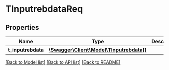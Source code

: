 # TInputrebdataReq

## Properties
Name | Type | Description | Notes
------------ | ------------- | ------------- | -------------
**t_inputrebdata** | [**\Swagger\Client\Model\TInputrebdata[]**](TInputrebdata.md) |  | [optional] 

[[Back to Model list]](../README.md#documentation-for-models) [[Back to API list]](../README.md#documentation-for-api-endpoints) [[Back to README]](../README.md)


